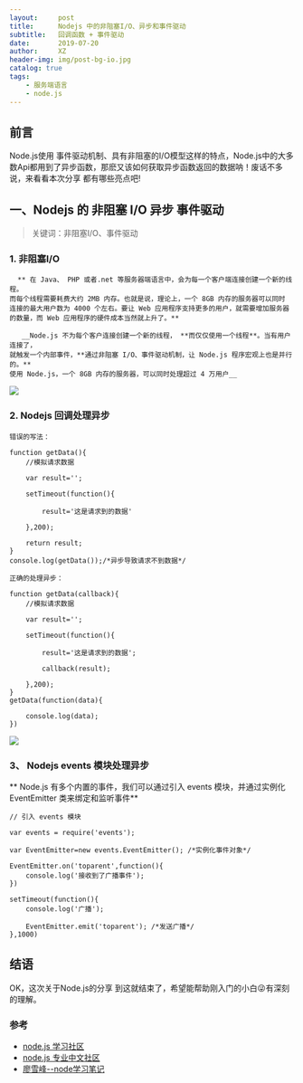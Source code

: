 ```yaml
---
layout:     post
title:      Nodejs 中的非阻塞I/O、异步和事件驱动
subtitle:   回调函数 + 事件驱动
date:       2019-07-20
author:     XZ
header-img: img/post-bg-io.jpg
catalog: true
tags:
    - 服务端语言
    - node.js
---
```


## 前言

Node.js使用 事件驱动机制、具有非阻塞的I/O模型这样的特点，Node.js中的大多数Api都用到了异步函数，那麽又该如何获取异步函数返回的数据呐！废话不多说，来看看本次分享 都有哪些亮点吧!


## 一、Nodejs 的 非阻塞 I/O 异步 事件驱动

>关键词：非阻塞I/O、事件驱动

### 1. 非阻塞I/O

      ** 在 Java、 PHP 或者.net 等服务器端语言中，会为每一个客户端连接创建一个新的线程。
    而每个线程需要耗费大约 2MB 内存。也就是说，理论上，一个 8GB 内存的服务器可以同时
    连接的最大用户数为 4000 个左右。要让 Web 应用程序支持更多的用户，就需要增加服务器
    的数量，而 Web 应用程序的硬件成本当然就上升了。**

       __Node.js 不为每个客户连接创建一个新的线程， **而仅仅使用一个线程**。当有用户连接了，
    就触发一个内部事件，**通过非阻塞 I/O、事件驱动机制，让 Node.js 程序宏观上也是并行的。**
    使用 Node.js，一个 8GB 内存的服务器，可以同时处理超过 4 万用户__


![](http://tva1.sinaimg.cn/large/0060lm7Tly1g4lo1ig1tfj30ks0iagmm.jpg)

### 2. Nodejs 回调处理异步

    错误的写法：

    function getData(){
        //模拟请求数据

        var result='';

        setTimeout(function(){

            result='这是请求到的数据'

        },200);

        return result;
    }
    console.log(getData());/*异步导致请求不到数据*/

    正确的处理异步：

    function getData(callback){
        //模拟请求数据

        var result='';

        setTimeout(function(){

            result='这是请求到的数据';

            callback(result);

        },200);
    }
    getData(function(data){

        console.log(data);
    })

![](http://tva1.sinaimg.cn/large/0060lm7Tly1g4mg5e99ulj30gn074mx7.jpg)

### 3、 Nodejs events 模块处理异步

   ** Node.js 有多个内置的事件，我们可以通过引入 events 模块，并通过实例化 EventEmitter
    类来绑定和监听事件**

    // 引入 events 模块
    
    var events = require('events');
    
    var EventEmitter=new events.EventEmitter(); /*实例化事件对象*/

    EventEmitter.on('toparent',function(){
        console.log('接收到了广播事件');
    })

    setTimeout(function(){
        console.log('广播');

        EventEmitter.emit('toparent'); /*发送广播*/
    },1000)
    
## 结语

OK，这次关于Node.js的分享 到这就结束了，希望能帮助刚入门的小白😜有深刻的理解。

### 参考

- [node.js 学习社区](https://http://www.nodeclass.com/)
- [node.js 专业中文社区](https://https://cnodejs.org/)
- [廖雪峰--node学习笔记](https://www.liaoxuefeng.com/wiki/1022910821149312/1023025235359040)
